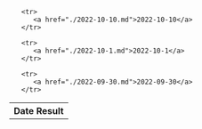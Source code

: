 <html>
 <body>
   <table>
     <tr>
       <th>Date Result</th>
     </tr>
     
       <tr>
          <a href="./2022-10-10.md">2022-10-10</a>
       </tr>  
    
       <tr>
          <a href="./2022-10-1.md">2022-10-1</a>
       </tr>  
    
       <tr>
          <a href="./2022-09-30.md">2022-09-30</a>
       </tr>  
    
   </table>
 </body>
</html>
